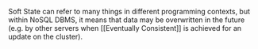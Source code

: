 Soft State can refer to many things in different programming contexts, but within NoSQL DBMS, it means that data may be overwritten in the future (e.g. by other servers when [[Eventually Consistent]] is achieved for an update on the cluster).